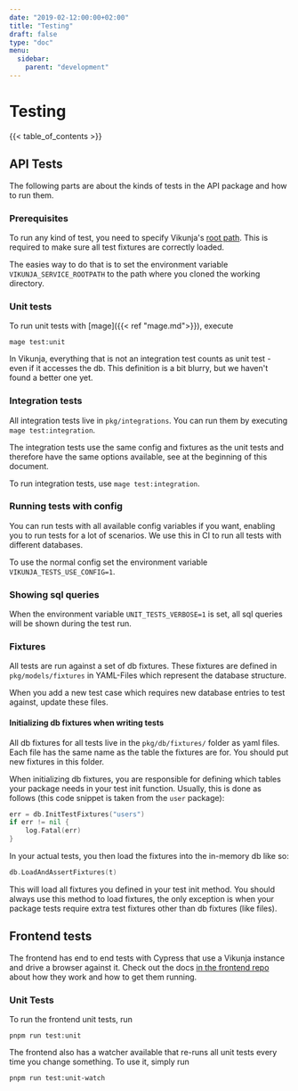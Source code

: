 ```yaml
---
date: "2019-02-12:00:00+02:00"
title: "Testing"
draft: false
type: "doc"
menu:
  sidebar:
    parent: "development"
---
```


# Testing

{{< table_of_contents >}}

## API Tests

The following parts are about the kinds of tests in the API package and how to run them.

### Prerequisites

To run any kind of test, you need to specify Vikunja's [root path](https://vikunja.io/docs/config-options/#rootpath).
This is required to make sure all test fixtures are correctly loaded.

The easies way to do that is to set the environment variable `VIKUNJA_SERVICE_ROOTPATH` to the path where you cloned the working directory.

### Unit tests

To run unit tests with [mage]({{< ref "mage.md">}}), execute

```
mage test:unit
```

In Vikunja, everything that is not an integration test counts as unit test - even if it accesses the db.
This definition is a bit blurry, but we haven't found a better one yet.

### Integration tests

All integration tests live in `pkg/integrations`.
You can run them by executing `mage test:integration`.

The integration tests use the same config and fixtures as the unit tests and therefore have the same options available,
see at the beginning of this document.

To run integration tests, use `mage test:integration`.

### Running tests with config

You can run tests with all available config variables if you want, enabling you to run tests for a lot of scenarios.
We use this in CI to run all tests with different databases.

To use the normal config set the environment variable `VIKUNJA_TESTS_USE_CONFIG=1`.

### Showing sql queries

When the environment variable `UNIT_TESTS_VERBOSE=1` is set, all sql queries will be shown during the test run.

### Fixtures

All tests are run against a set of db fixtures.
These fixtures are defined in `pkg/models/fixtures` in YAML-Files which represent the database structure.

When you add a new test case which requires new database entries to test against, update these files.

#### Initializing db fixtures when writing tests

All db fixtures for all tests live in the `pkg/db/fixtures/` folder as yaml files.
Each file has the same name as the table the fixtures are for.
You should put new fixtures in this folder.

When initializing db fixtures, you are responsible for defining which tables your package needs in your test init function.
Usually, this is done as follows (this code snippet is taken from the `user` package):

```go
err = db.InitTestFixtures("users")
if err != nil {
	log.Fatal(err)
}
```

In your actual tests, you then load the fixtures into the in-memory db like so:

```go
db.LoadAndAssertFixtures(t)
```

This will load all fixtures you defined in your test init method.
You should always use this method to load fixtures, the only exception is when your package tests require extra test 
fixtures other than db fixtures (like files).

## Frontend tests

The frontend has end to end tests with Cypress that use a Vikunja instance and drive a browser against it.
Check out the docs [in the frontend repo](https://kolaente.dev/vikunja/vikunja/src/branch/main/frontend/cypress/README.md) about how they work and how to get them running.

### Unit Tests

To run the frontend unit tests, run

```
pnpm run test:unit
```

The frontend also has a watcher available that re-runs all unit tests every time you change something.
To use it, simply run

```
pnpm run test:unit-watch
```
